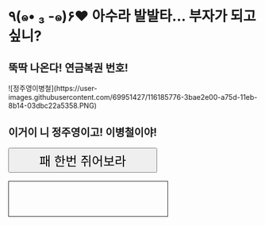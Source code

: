 <html>
<script>

function aaa() {
	fir = new Array(999999);
	sec = new Array(1);
	for (i = 0; i < 999999; i++) fir[i] = i;
	for (i = 0; i < 1; i++) {
		ran = parseInt(Math.random()*fir.length);
		sec[i] = fir[ran];

		for (h = fir.length; h; h -= 1) {
			j = Math.floor(Math.random() * h);
			x = fir[h - 1];
			fir[h - 1] = fir[j];
			fir[j] = x;
		}
	}
	for (i = 0; i < 6; i++) {
		for (j = 0; j <= i; j++) {
			if(sec[i] <= sec[j]) {
				k = sec[i];
				sec[i] = sec[j];
				sec[j] = k;
			}
		}
	}
	document.getElementById('ddd').innerHTML = sec;
}
</script>
<h1> ٩(๑• ₃ -๑)۶♥ 아수라 발발타... 부자가 되고 싶니?</h1>
<h2> 뚝딱 나온다! 연금복권 번호! </h2>
![정주영이병철](https://user-images.githubusercontent.com/69951427/116185776-3bae2e00-a75d-11eb-8b14-03dbc22a5358.PNG)
<h2> 이거이 니 정주영이고! 이병철이야! </h2>
<input id="button1" type="button" onclick="aaa()" value="패 한번 쥐어보라" style="width:300px;height:50px;font-size:25px;">
<br/><br/>
<div id="ddd" style="font-size:30px;border:1px solid;width:300px;height:50px;text-align:center;padding:10px;"></div>
</html>
